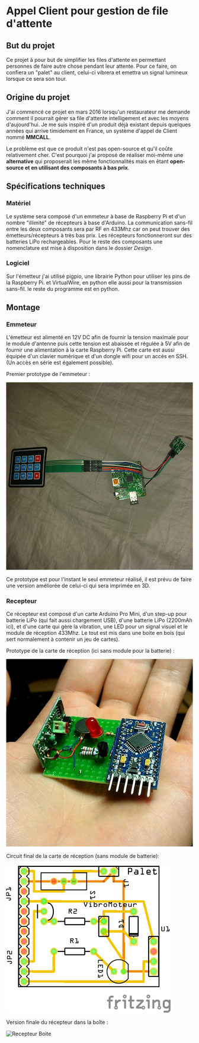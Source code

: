 # Appel Client pour gestion de file d'attente

## But du projet

Ce projet à pour but de simplifier les files d'attente en permettant personnes de faire autre chose pendant leur attente. Pour ce faire, on confiera un "palet" au client, celui-ci vibrera et emettra un signal lumineux lorsque ce sera son tour.

## Origine du projet

J'ai commencé ce projet en mars 2016 lorsqu'un restaurateur me demande comment il pourrait gérer sa file d'attente intelligement et avec les moyens d'aujourd'hui.
Je me suis inspiré d'un produit déjà existant depuis quelques années qui arrive timidement en France, un système d'appel de Client nommé **MMCALL**.

Le problème est que ce produit n'est pas open-source et qu'il coûte relativement cher. C'est pourquoi j'ai proposé de réaliser moi-même une **alternative** qui proposerait les même fonctionnalités mais en êtant **open-source et en utilisant des composants à bas prix**.

## Spécifications techniques

### Matériel

Le système sera composé d'un emmeteur à base de Raspberry Pi et d'un nombre "illimité" de récepteurs à base d'Arduino.
La communication sans-fil entre les deux composants sera par RF en 433Mhz car on peut trouver des émetteurs/récepteurs à très bas prix.
Les récepteurs fonctionneront sur des batteries LiPo rechargeables. Pour le reste des composants une nomenclature est mise à disposition dans le dossier _Design_.

### Logiciel

Sur l'émetteur j'ai utilisé pigpio, une librairie Python pour utiliser les pins de la Raspberry Pi. et VirtualWire, en python elle aussi pour la transmission sans-fil.
le reste du programme est en python.

## Montage

### Emmeteur
L'émetteur est alimenté en 12V DC afin de fournir la tension maximale pour le module d'antenne puis cette tension est abaissée et régulée à 5V afin de fournir une alimentation à la carte Raspberry Pi. Cette carte est aussi équipée d'un clavier numérique et d'un dongle wifi pour un accès en SSH. (Un accès en série est également possible).

Premier prototype de l'emmeteur :

![Prototype Emmeteur](Images/emit.png)

Ce prototype est pour l'instant le seul emmeteur réalisé, il est prévu de faire une version améliorée de celui-ci qui sera imprimée en 3D.

### Recepteur

Ce récepteur est composé d'un carte Arduino Pro Mini, d'un step-up pour batterie LiPo (qui fait aussi chargement USB), d'une batterie LiPo (2200mAh ici), et d'une carte qui gère la vibration, une LED pour un signal visuel et le module de réception 433Mhz. Le tout est mis dans une boite en bois (qui sert normalement à contenir un jeu de cartes).

Prototype de la carte de réception (ici sans module pour la batterie) :

![Prototype Recepteur](Images/recep.png)

Circuit final de la carte de réception (sans module de batterie):

![Circuit Final Recepteur](Images/recep_circuit.png)

Version finale du récepteur dans la boîte :

![Recepteur Boite](Images/recep_boite.png)  
